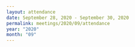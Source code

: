 ```yaml
---
layout: attendance
date: September 28, 2020 - September 30, 2020
permalink: meetings/2020/09/attendance
year: "2020"
month: "09"
---
```


